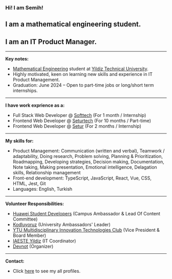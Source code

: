 ### Hi! I am Semih!
## I am a mathematical engineering student.
## I am an IT Product Manager.
----- 

**Key notes:**

- [Mathematical Engineering](http://www.bologna.yildiz.edu.tr/index.php?r=program/view&id=37&aid=24) student at [Yildiz Technical University](https://yildiz.edu.tr/en).
- Highly motivated, keen on learning new skills and experience in IT Product Management.
- Graduation: June 2024 – Open to part-time jobs or long/short term internships.

----

**I have work exprience as a:**

- Full Stack Web Developer @ [Softtech](https://www.linkedin.com/company/softtechas/) (For 1 month / Internship)
- Frontend Web Developer @ [Seturtech](https://www.linkedin.com/company/seturtech/) (For 10 months / Part-time)
- Frontend Web Developer @ [Setur](https://www.linkedin.com/company/setur/) (For 2 months / Internship)

----

**My skills for:**

- Product Management: Communication (written and verbal), Teamwork / adaptability, Doing research, Problem solving, Planning & Prioritization, Roadmapping, Developing strategies, Decision making, Documentation, Note taking, Making presentation, Emotional intelligence, Delagation skills, Relationship management
- Front-end development: TypeScript, JavaScript, React, Vue, CSS, HTML, Jest, Git
- Languages: English, Turkish

----

**Volunteer Responsibilities:**

- [Huawei Student Developers](https://developer.huawei.com/consumer/en/programs/hsd/ambassador) (Campus Ambassador & Lead Of Content Committee)
- [Kodluyoruz](https://www.linkedin.com/company/kodluyoruz/) (University Ambassadors' Leader)
- [YTU Multidisciplinary Innovation Technologies Club](https://www.linkedin.com/company/ytumint/) (Vice President & Board Member)
- [IAESTE Yildiz](https://www.linkedin.com/company/iaeste-yildiz/) (IT Coordinator)
- [Devnot](https://www.linkedin.com/in/devnot/) (Organizer)

----

**Contact:**

- Click [here](https://linktr.ee/semihgencturk) to see my all profiles.
